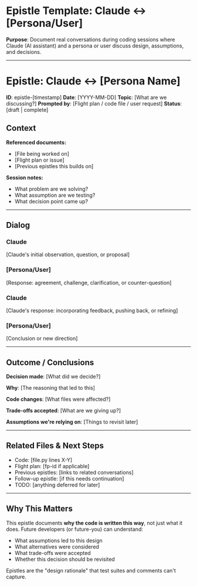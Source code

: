 # Epistle Template: Claude ↔ [Persona/User]

**Purpose**: Document real conversations during coding sessions where Claude (AI assistant) and a persona or user discuss design, assumptions, and decisions.

---

# Epistle: Claude ↔ [Persona Name]

**ID**: epistle-[timestamp]
**Date**: [YYYY-MM-DD]
**Topic**: [What are we discussing?]
**Prompted by**: [Flight plan / code file / user request]
**Status**: [draft | complete]

## Context

**Referenced documents:**
- [File being worked on]
- [Flight plan or issue]
- [Previous epistles this builds on]

**Session notes:**
- What problem are we solving?
- What assumption are we testing?
- What decision point came up?

---

## Dialog

### Claude

[Claude's initial observation, question, or proposal]

### [Persona/User]

[Response: agreement, challenge, clarification, or counter-question]

### Claude

[Claude's response: incorporating feedback, pushing back, or refining]

### [Persona/User]

[Conclusion or new direction]

---

## Outcome / Conclusions

**Decision made**: [What did we decide?]

**Why**: [The reasoning that led to this]

**Code changes**: [What files were affected?]

**Trade-offs accepted**: [What are we giving up?]

**Assumptions we're relying on**: [Things to revisit later]

---

## Related Files & Next Steps

- Code: [file.py lines X-Y]
- Flight plan: [fp-id if applicable]
- Previous epistles: [links to related conversations]
- Follow-up epistle: [if this needs continuation]
- TODO: [anything deferred for later]

---

## Why This Matters

This epistle documents **why the code is written this way**, not just what it does.
Future developers (or future-you) can understand:
- What assumptions led to this design
- What alternatives were considered
- What trade-offs were accepted
- Whether this decision should be revisited

Epistles are the "design rationale" that test suites and comments can't capture.

